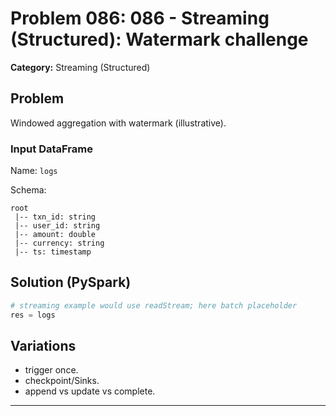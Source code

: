 # Problem 086: 086 - Streaming (Structured): Watermark challenge

**Category:** Streaming (Structured)

## Problem
Windowed aggregation with watermark (illustrative).

### Input DataFrame
Name: `logs`

Schema:
```
root
 |-- txn_id: string
 |-- user_id: string
 |-- amount: double
 |-- currency: string
 |-- ts: timestamp
```

## Solution (PySpark)
```python
# streaming example would use readStream; here batch placeholder
res = logs
```

## Variations
- trigger once.
- checkpoint/Sinks.
- append vs update vs complete.

---
